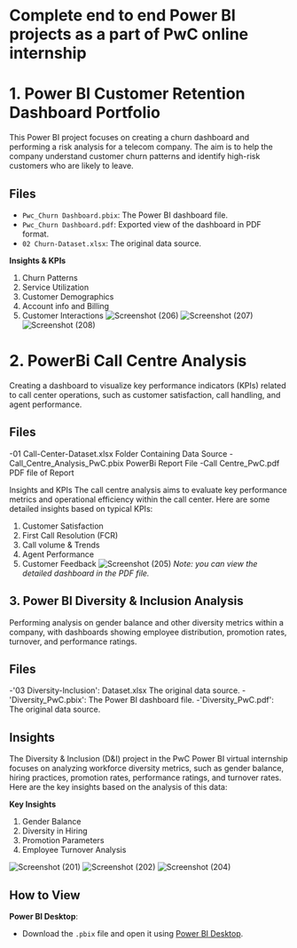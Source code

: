 # Complete end to end Power BI projects as a part of PwC online internship

# 1. Power BI Customer Retention Dashboard Portfolio

This Power BI project focuses on creating a churn dashboard and performing a risk analysis for a telecom company. The aim is to help the company understand customer churn patterns and identify high-risk customers who are likely to leave.

## Files

- `Pwc_Churn Dashboard.pbix`: The Power BI dashboard file.
- `Pwc_Churn Dashboard.pdf`: Exported view of the dashboard in PDF format.
- `02 Churn-Dataset.xlsx`: The original data source.
  
**Insights & KPIs**
  1. Churn Patterns
  2. Service Utilization
  3. Customer Demographics
  4. Account info and Billing
  5. Customer Interactions
![Screenshot (206)](https://github.com/user-attachments/assets/5973dcd3-e64e-49a4-b11f-22687b36676c)
![Screenshot (207)](https://github.com/user-attachments/assets/c1dc585e-fb68-4ba1-b8ed-df35fd2a6f9f)
![Screenshot (208)](https://github.com/user-attachments/assets/06062590-21cb-46e9-a6cc-e896cb38e1d6)

# 2. PowerBi Call Centre Analysis
Creating a dashboard to visualize key performance indicators (KPIs) related to call center operations, such as customer satisfaction, call handling, and agent performance.
## Files
-01 Call-Center-Dataset.xlsx Folder Containing Data Source
-Call_Centre_Analysis_PwC.pbix PowerBi Report File
-Call Centre_PwC.pdf PDF file of Report

Insights and KPIs
The call centre analysis aims to evaluate key performance metrics and operational efficiency within the call center. Here are some detailed insights based on typical KPIs:

1. Customer Satisfaction
2. First Call Resolution (FCR)
3. Call volume & Trends
4. Agent Performance
5. Customer Feedback
![Screenshot (205)](https://github.com/user-attachments/assets/b0ad4bf8-b5d9-4701-b250-805f9f5fcae7)
*Note: you can view the detailed dashboard in the PDF file.*

## 3. Power BI Diversity & Inclusion Analysis
Performing analysis on gender balance and other diversity metrics within a company, with dashboards showing employee distribution, promotion rates, turnover, and performance ratings.
## Files
-'03 Diversity-Inclusion': Dataset.xlsx The original data source.
-'Diversity_PwC.pbix': The Power BI dashboard file.
-'Diversity_PwC.pdf': The original data source.

## Insights
The Diversity & Inclusion (D&I) project in the PwC Power BI virtual internship focuses on analyzing workforce diversity metrics, such as gender balance, hiring practices, promotion rates, performance ratings, and turnover rates. Here are the key insights based on the analysis of this data:

 **Key Insights**
 
1. Gender Balance
2. Diversity in Hiring
3. Promotion Parameters
4. Employee Turnover Analysis
   
![Screenshot (201)](https://github.com/user-attachments/assets/d5835b6b-878d-4b16-b049-d4306e323c5e)
![Screenshot (202)](https://github.com/user-attachments/assets/07c89835-257d-44af-8b23-187634f002f5)
![Screenshot (204)](https://github.com/user-attachments/assets/5f9b9445-1536-4c52-ae15-66576a86be19)

## How to View

**Power BI Desktop**:
   - Download the `.pbix` file and open it using [Power BI Desktop](https://powerbi.microsoft.com/desktop/).
